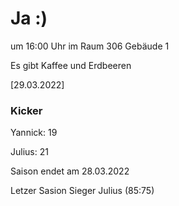 
# Ja :)


um 16:00 Uhr im Raum 306 Gebäude 1

Es gibt Kaffee und Erdbeeren


<!---![image](https://user-images.githubusercontent.com/73311547/125851712-3934142d-7930-4613-8163-7ba796f7bffd.png)-->

[29.03.2022]


### Kicker

Yannick: 19

Julius:  21

Saison endet am 28.03.2022

Letzer Sasion Sieger Julius (85:75)
